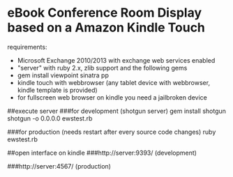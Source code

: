 # eBook Conference Room Display based on a Amazon Kindle Touch

requirements:
* Microsoft Exchange 2010/2013 with exchange web services enabled
* "server" with ruby 2.x, zlib support and the following gems
* gem install viewpoint sinatra pp
* kindle touch with webbrowser (any tablet device with webbrowser, kindle template is provided)
* for fullscreen web browser on kindle you need a jailbroken device


##execute server
###for development (shotgun server)
gem install shotgun
shotgun -o 0.0.0.0 ewstest.rb

###for production (needs restart after every source code changes)
ruby ewstest.rb

##open interface on kindle
###http://server:9393/		(development)

###http://server:4567/ 	(production)

